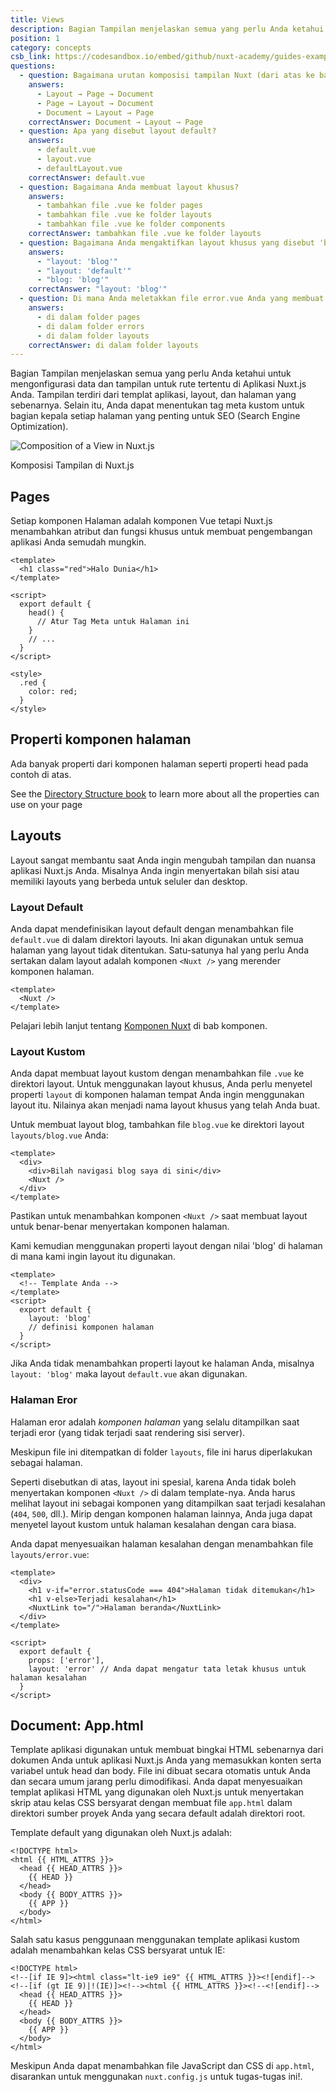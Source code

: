 ```yaml
---
title: Views
description: Bagian Tampilan menjelaskan semua yang perlu Anda ketahui untuk mengonfigurasi data dan tampilan untuk rute tertentu di Aplikasi Nuxt.js Anda. Tampilan terdiri dari templat aplikasi, layout, dan halaman yang sebenarnya.
position: 1
category: concepts
csb_link: https://codesandbox.io/embed/github/nuxt-academy/guides-examples/tree/master/02_concepts/01_views?fontsize=14&hidenavigation=1&theme=dark
questions:
  - question: Bagaimana urutan komposisi tampilan Nuxt (dari atas ke bawah)?
    answers:
      - Layout → Page → Document
      - Page → Layout → Document
      - Document → Layout → Page
    correctAnswer: Document → Layout → Page
  - question: Apa yang disebut layout default?
    answers:
      - default.vue
      - layout.vue
      - defaultLayout.vue
    correctAnswer: default.vue
  - question: Bagaimana Anda membuat layout khusus?
    answers:
      - tambahkan file .vue ke folder pages
      - tambahkan file .vue ke folder layouts
      - tambahkan file .vue ke folder components
    correctAnswer: tambahkan file .vue ke folder layouts
  - question: Bagaimana Anda mengaktifkan layout khusus yang disebut 'blog' di halaman Anda?
    answers:
      - "layout: 'blog'"
      - "layout: 'default'"
      - "blog: 'blog'"
    correctAnswer: "layout: 'blog'"
  - question: Di mana Anda meletakkan file error.vue Anda yang membuat halaman kesalahan yang disesuaikan?
    answers:
      - di dalam folder pages
      - di dalam folder errors
      - di dalam folder layouts
    correctAnswer: di dalam folder layouts
---
```


Bagian Tampilan menjelaskan semua yang perlu Anda ketahui untuk mengonfigurasi data dan tampilan untuk rute tertentu di Aplikasi Nuxt.js Anda. Tampilan terdiri dari templat aplikasi, layout, dan halaman yang sebenarnya. Selain itu, Anda dapat menentukan tag meta kustom untuk bagian kepala setiap halaman yang penting untuk SEO (Search Engine Optimization).

![Composition of a View in Nuxt.js](/docs/2.x/views.png)

Komposisi Tampilan di Nuxt.js

## Pages

Setiap komponen Halaman adalah komponen Vue tetapi Nuxt.js menambahkan atribut dan fungsi khusus untuk membuat pengembangan aplikasi Anda semudah mungkin.

```html{}[pages/index.vue]
<template>
  <h1 class="red">Halo Dunia</h1>
</template>

<script>
  export default {
    head() {
      // Atur Tag Meta untuk Halaman ini
    }
    // ...
  }
</script>

<style>
  .red {
    color: red;
  }
</style>
```

## Properti komponen halaman

Ada banyak properti dari komponen halaman seperti properti head pada contoh di atas.

<base-alert type="next">

See the [Directory Structure book](/docs/2.x/directory-structure/nuxt) to learn more about all the properties can use on your page

</base-alert>

## Layouts

Layout sangat membantu saat Anda ingin mengubah tampilan dan nuansa aplikasi Nuxt.js Anda. Misalnya Anda ingin menyertakan bilah sisi atau memiliki layouts yang berbeda untuk seluler dan desktop.

### Layout Default

Anda dapat mendefinisikan layout default dengan menambahkan file `default.vue` di dalam direktori layouts. Ini akan digunakan untuk semua halaman yang layout tidak ditentukan. Satu-satunya hal yang perlu Anda sertakan dalam layout adalah komponen `<Nuxt />` yang merender komponen halaman.

```html{}[layouts/default.vue]
<template>
  <Nuxt />
</template>
```

<base-alert type="next">

Pelajari lebih lanjut tentang [Komponen Nuxt](/docs/2.x/features/nuxt-components) di bab komponen.

</base-alert>

### Layout Kustom

Anda dapat membuat layout kustom dengan menambahkan file `.vue` ke direktori layout. Untuk menggunakan layout khusus, Anda perlu menyetel properti `layout` di komponen halaman tempat Anda ingin menggunakan layout itu. Nilainya akan menjadi nama layout khusus yang telah Anda buat.

Untuk membuat layout blog, tambahkan file `blog.vue` ke direktori layout `layouts/blog.vue` Anda:

```html{}[layouts/blog.vue]
<template>
  <div>
    <div>Bilah navigasi blog saya di sini</div>
    <Nuxt />
  </div>
</template>
```

<base-alert>

Pastikan untuk menambahkan komponen `<Nuxt />` saat membuat layout untuk benar-benar menyertakan komponen halaman.

</base-alert>

Kami kemudian menggunakan properti layout dengan nilai 'blog' di halaman di mana kami ingin layout itu digunakan.

```html{}[pages/posts.vue]
<template>
  <!-- Template Anda -->
</template>
<script>
  export default {
    layout: 'blog'
    // definisi komponen halaman
  }
</script>
```

<base-alert type="info">

Jika Anda tidak menambahkan properti layout ke halaman Anda, misalnya `layout: 'blog'` maka layout `default.vue` akan digunakan.

</base-alert>

<app-modal>
  <code-sandbox :src="csb_link"></code-sandbox>
</app-modal>

### Halaman Eror

Halaman eror adalah _komponen halaman_ yang selalu ditampilkan saat terjadi eror (yang tidak terjadi saat rendering sisi server).

<base-alert>

Meskipun file ini ditempatkan di folder `layouts`, file ini harus diperlakukan sebagai halaman.

</base-alert>

Seperti disebutkan di atas, layout ini spesial, karena Anda tidak boleh menyertakan komponen `<Nuxt />` di dalam template-nya. Anda harus melihat layout ini sebagai komponen yang ditampilkan saat terjadi kesalahan (`404`, `500`, dll.). Mirip dengan komponen halaman lainnya, Anda juga dapat menyetel layout kustom untuk halaman kesalahan dengan cara biasa.

Anda dapat menyesuaikan halaman kesalahan dengan menambahkan file `layouts/error.vue`:

```html{}[layouts/error.vue]
<template>
  <div>
    <h1 v-if="error.statusCode === 404">Halaman tidak ditemukan</h1>
    <h1 v-else>Terjadi kesalahan</h1>
    <NuxtLink to="/">Halaman beranda</NuxtLink>
  </div>
</template>

<script>
  export default {
    props: ['error'],
    layout: 'error' // Anda dapat mengatur tata letak khusus untuk halaman kesalahan
  }
</script>
```

## Document: App.html

Template aplikasi digunakan untuk membuat bingkai HTML sebenarnya dari dokumen Anda untuk aplikasi Nuxt.js Anda yang memasukkan konten serta variabel untuk head dan body. File ini dibuat secara otomatis untuk Anda dan secara umum jarang perlu dimodifikasi. Anda dapat menyesuaikan templat aplikasi HTML yang digunakan oleh Nuxt.js untuk menyertakan skrip atau kelas CSS bersyarat dengan membuat file `app.html` dalam direktori sumber proyek Anda yang secara default adalah direktori root.

Template default yang digunakan oleh Nuxt.js adalah:

```html{}[app.html]
<!DOCTYPE html>
<html {{ HTML_ATTRS }}>
  <head {{ HEAD_ATTRS }}>
    {{ HEAD }}
  </head>
  <body {{ BODY_ATTRS }}>
    {{ APP }}
  </body>
</html>
```

Salah satu kasus penggunaan menggunakan template aplikasi kustom adalah menambahkan kelas CSS bersyarat untuk IE:

```html{}[app.html]
<!DOCTYPE html>
<!--[if IE 9]><html class="lt-ie9 ie9" {{ HTML_ATTRS }}><![endif]-->
<!--[if (gt IE 9)|!(IE)]><!--><html {{ HTML_ATTRS }}><!--<![endif]-->
  <head {{ HEAD_ATTRS }}>
    {{ HEAD }}
  </head>
  <body {{ BODY_ATTRS }}>
    {{ APP }}
  </body>
</html>
```

<base-alert type="info">

Meskipun Anda dapat menambahkan file JavaScript dan CSS di `app.html`, disarankan untuk menggunakan `nuxt.config.js` untuk tugas-tugas ini!.

</base-alert>

<quiz :questions="questions"></quiz>
